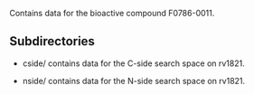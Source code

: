 Contains data for the bioactive compound F0786-0011.

## Subdirectories

- cside/ contains data for the C-side search space on rv1821.

- nside/ contains data for the N-side search space on rv1821.

